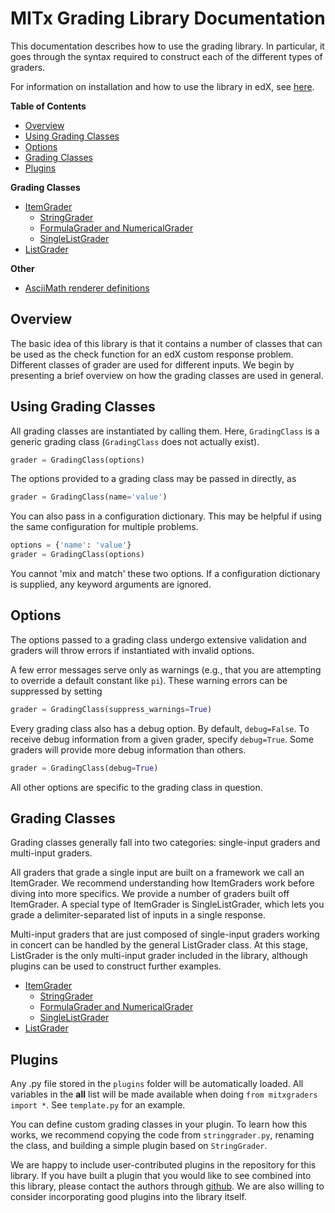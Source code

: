 # MITx Grading Library Documentation

This documentation describes how to use the grading library. In particular, it goes through the syntax required to construct each of the different types of graders.

For information on installation and how to use the library in edX, see [here](../README.md).

**Table of Contents**

- [Overview](#overview)
- [Using Grading Classes](#using-grading-classes)
- [Options](#options)
- [Grading Classes](#grading-classes)
- [Plugins](#plugins)

**Grading Classes**

- [ItemGrader](item_grader.md)
  - [StringGrader](string_grader.md)
  - [FormulaGrader and NumericalGrader](formula_grader.md)
  - [SingleListGrader](single_list_grader.md)
- [ListGrader](list_grader.md)

**Other**

- [AsciiMath renderer definitions](renderer.md)


## Overview

The basic idea of this library is that it contains a number of classes that can be used as the check function for an edX custom response problem. Different classes of grader are used for different inputs. We begin by presenting a brief overview on how the grading classes are used in general.


## Using Grading Classes

All grading classes are instantiated by calling them. Here, `GradingClass` is a generic grading class (`GradingClass` does not actually exist).

````python
grader = GradingClass(options)
````

The options provided to a grading class may be passed in directly, as

````python
grader = GradingClass(name='value')
````

You can also pass in a configuration dictionary. This may be helpful if using the same configuration for multiple problems.

````python
options = {'name': 'value'}
grader = GradingClass(options)
````

You cannot 'mix and match' these two options. If a configuration dictionary is supplied, any keyword arguments are ignored.


## Options

The options passed to a grading class undergo extensive validation and graders will throw
errors if instantiated with invalid options.

A few error messages serve only as warnings (e.g., that you are attempting to override a default constant like `pi`). These warning errors can be suppressed by setting

````python
grader = GradingClass(suppress_warnings=True)
````

Every grading class also has a debug option. By default, `debug=False`. To receive debug information from a given grader, specify `debug=True`. Some graders will provide more debug information than others.

````python
grader = GradingClass(debug=True)
````

All other options are specific to the grading class in question.


## Grading Classes

Grading classes generally fall into two categories: single-input graders and multi-input graders.

All graders that grade a single input are built on a framework we call an ItemGrader. We recommend understanding how ItemGraders work before diving into more specifics. We provide a number of graders built off ItemGrader. A special type of ItemGrader is SingleListGrader, which lets you grade a delimiter-separated list of inputs in a single response.

Multi-input graders that are just composed of single-input graders working in concert can be handled by the general ListGrader class. At this stage, ListGrader is the only multi-input grader included in the library, although plugins can be used to construct further examples.

- [ItemGrader](item_grader.md)
  - [StringGrader](string_grader.md)
  - [FormulaGrader and NumericalGrader](formula_grader.md)
  - [SingleListGrader](single_list_grader.md)
- [ListGrader](list_grader.md)


## Plugins

Any .py file stored in the `plugins` folder will be automatically loaded. All variables in the __all__ list will be made available when doing `from mitxgraders import *`. See `template.py` for an example.

You can define custom grading classes in your plugin. To learn how this works, we recommend copying the code from `stringgrader.py`, renaming the class, and building a simple plugin based on `StringGrader`.

We are happy to include user-contributed plugins in the repository for this library. If you have built a plugin that you would like to see combined into this library, please contact the authors through [github](https://github.com/mitodl/mitx-grading-library). We are also willing to consider incorporating good plugins into the library itself.
